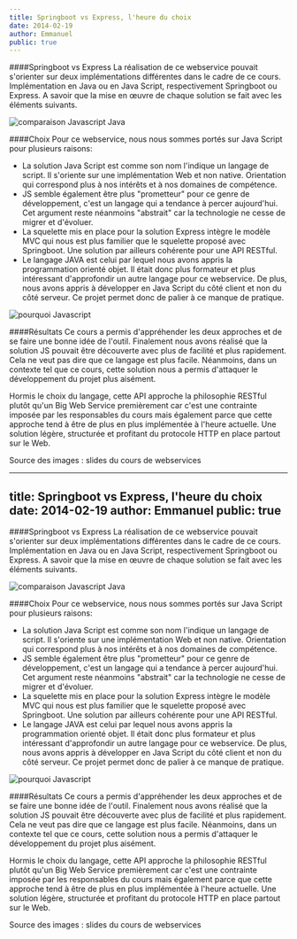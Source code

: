 ```yaml
---
title: Springboot vs Express, l'heure du choix
date: 2014-02-19
author: Emmanuel
public: true
---
```


####Springboot vs Express
La réalisation de ce webservice pouvait s'orienter sur deux implémentations différentes dans le cadre de ce cours.
Implémentation en Java ou en Java Script, respectivement Springboot ou Express.
A savoir que la mise en œuvre de chaque solution se fait avec les éléments suivants.

<img src="/img/comparaison.png" alt="comparaison Javascript Java" />

####Choix
Pour ce webservice, nous nous sommes portés sur Java Script pour plusieurs raisons:
- La solution Java Script est comme son nom l'indique un langage de script. Il s'oriente sur une implémentation Web et non native. Orientation qui correspond plus à nos intérêts et à nos domaines de compétence.
- JS semble également être plus "prometteur" pour ce genre de développement, c'est un langage qui a tendance à percer aujourd'hui. Cet argument reste néanmoins "abstrait" car la technologie ne cesse de migrer et d'évoluer.
- La squelette mis en place pour la solution Express intègre le modèle MVC qui nous est plus familier que le squelette proposé avec Springboot. Une solution par ailleurs cohérente pour une API RESTful.
- Le langage JAVA est celui par lequel nous avons appris la programmation orienté objet. Il était donc plus formateur et plus intéressant d'approfondir un autre langage pour ce webservice. De plus, nous avons appris à développer en Java Script du côté client et non du côté serveur. Ce projet permet donc de palier à ce manque de pratique.

<img src="/img/why.png" alt="pourquoi Javascript" />

####Résultats
Ce cours a permis d'appréhender les deux approches et de se faire une bonne idée de l'outil.
Finalement nous avons réalisé que la solution JS pouvait être découverte avec plus de facilité et plus rapidement. Cela ne veut pas dire que ce langage est plus facile. Néanmoins, dans un contexte tel que ce cours, cette solution nous a permis d'attaquer le développement du projet plus aisément.

Hormis le choix du langage, cette API approche la philosophie RESTful plutôt qu'un Big Web Service premièrement car c'est une contrainte imposée par les responsables du cours mais également parce que cette approche tend à être de plus en plus implémentée à l'heure actuelle. Une solution légère, structurée et profitant du protocole HTTP en place partout sur le Web.

Source des images : slides du cours de webservices


---
title: Springboot vs Express, l'heure du choix
date: 2014-02-19
author: Emmanuel
public: true
---

####Springboot vs Express
La réalisation de ce webservice pouvait s'orienter sur deux implémentations différentes dans le cadre de ce cours.
Implémentation en Java ou en Java Script, respectivement Springboot ou Express.
A savoir que la mise en œuvre de chaque solution se fait avec les éléments suivants.

<img src="/img/comparaison.png" alt="comparaison Javascript Java" />

####Choix
Pour ce webservice, nous nous sommes portés sur Java Script pour plusieurs raisons:
- La solution Java Script est comme son nom l'indique un langage de script. Il s'oriente sur une implémentation Web et non native. Orientation qui correspond plus à nos intérêts et à nos domaines de compétence.
- JS semble également être plus "prometteur" pour ce genre de développement, c'est un langage qui a tendance à percer aujourd'hui. Cet argument reste néanmoins "abstrait" car la technologie ne cesse de migrer et d'évoluer.
- La squelette mis en place pour la solution Express intègre le modèle MVC qui nous est plus familier que le squelette proposé avec Springboot. Une solution par ailleurs cohérente pour une API RESTful.
- Le langage JAVA est celui par lequel nous avons appris la programmation orienté objet. Il était donc plus formateur et plus intéressant d'approfondir un autre langage pour ce webservice. De plus, nous avons appris à développer en Java Script du côté client et non du côté serveur. Ce projet permet donc de palier à ce manque de pratique.

<img src="/img/why.png" alt="pourquoi Javascript" />

####Résultats
Ce cours a permis d'appréhender les deux approches et de se faire une bonne idée de l'outil.
Finalement nous avons réalisé que la solution JS pouvait être découverte avec plus de facilité et plus rapidement. Cela ne veut pas dire que ce langage est plus facile. Néanmoins, dans un contexte tel que ce cours, cette solution nous a permis d'attaquer le développement du projet plus aisément.

Hormis le choix du langage, cette API approche la philosophie RESTful plutôt qu'un Big Web Service premièrement car c'est une contrainte imposée par les responsables du cours mais également parce que cette approche tend à être de plus en plus implémentée à l'heure actuelle. Une solution légère, structurée et profitant du protocole HTTP en place partout sur le Web.

Source des images : slides du cours de webservices